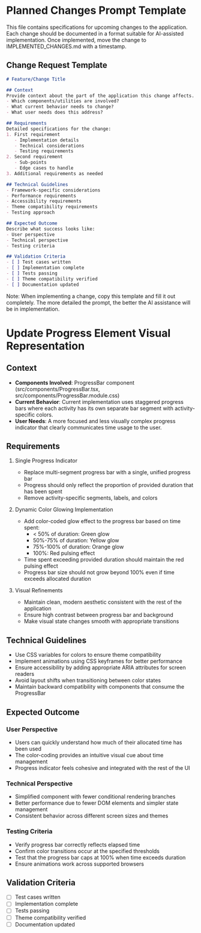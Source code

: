 # Planned Changes Prompt Template
This file contains specifications for upcoming changes to the application. Each change should be documented in a format suitable for AI-assisted implementation. Once implemented, move the change to IMPLEMENTED_CHANGES.md with a timestamp.

## Change Request Template
```markdown
# Feature/Change Title

## Context
Provide context about the part of the application this change affects.
- Which components/utilities are involved?
- What current behavior needs to change?
- What user needs does this address?

## Requirements
Detailed specifications for the change:
1. First requirement
   - Implementation details
   - Technical considerations
   - Testing requirements
2. Second requirement
   - Sub-points
   - Edge cases to handle
3. Additional requirements as needed

## Technical Guidelines
- Framework-specific considerations
- Performance requirements
- Accessibility requirements
- Theme compatibility requirements
- Testing approach

## Expected Outcome
Describe what success looks like:
- User perspective
- Technical perspective
- Testing criteria

## Validation Criteria
- [ ] Test cases written
- [ ] Implementation complete
- [ ] Tests passing
- [ ] Theme compatibility verified
- [ ] Documentation updated
```

Note: When implementing a change, copy this template and fill it out completely. The more detailed the prompt, the better the AI assistance will be in implementation.

# Update Progress Element Visual Representation

## Context
- **Components Involved**: ProgressBar component (src/components/ProgressBar.tsx, src/components/ProgressBar.module.css)
- **Current Behavior**: Current implementation uses staggered progress bars where each activity has its own separate bar segment with activity-specific colors.
- **User Needs**: A more focused and less visually complex progress indicator that clearly communicates time usage to the user.

## Requirements

1. Single Progress Indicator
   - Replace multi-segment progress bar with a single, unified progress bar
   - Progress should only reflect the proportion of provided duration that has been spent
   - Remove activity-specific segments, labels, and colors

2. Dynamic Color Glowing Implementation
   - Add color-coded glow effect to the progress bar based on time spent:
     - < 50% of duration: Green glow
     - 50%-75% of duration: Yellow glow
     - 75%-100% of duration: Orange glow
     - 100%: Red pulsing effect
   - Time spent exceeding provided duration should maintain the red pulsing effect
   - Progress bar size should not grow beyond 100% even if time exceeds allocated duration

3. Visual Refinements
   - Maintain clean, modern aesthetic consistent with the rest of the application
   - Ensure high contrast between progress bar and background
   - Make visual state changes smooth with appropriate transitions

## Technical Guidelines
- Use CSS variables for colors to ensure theme compatibility
- Implement animations using CSS keyframes for better performance
- Ensure accessibility by adding appropriate ARIA attributes for screen readers
- Avoid layout shifts when transitioning between color states
- Maintain backward compatibility with components that consume the ProgressBar

## Expected Outcome

### User Perspective
- Users can quickly understand how much of their allocated time has been used
- The color-coding provides an intuitive visual cue about time management
- Progress indicator feels cohesive and integrated with the rest of the UI

### Technical Perspective
- Simplified component with fewer conditional rendering branches
- Better performance due to fewer DOM elements and simpler state management
- Consistent behavior across different screen sizes and themes

### Testing Criteria
- Verify progress bar correctly reflects elapsed time
- Confirm color transitions occur at the specified thresholds
- Test that the progress bar caps at 100% when time exceeds duration
- Ensure animations work across supported browsers

## Validation Criteria
- [ ] Test cases written
- [ ] Implementation complete
- [ ] Tests passing
- [ ] Theme compatibility verified
- [ ] Documentation updated
